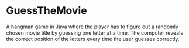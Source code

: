 # GuessTheMovie

A hangman game in Java where the player has to figure out a randomly chosen movie title by guessing one letter at a time. The computer reveals the correct position of the letters every time the user guesses correctly.